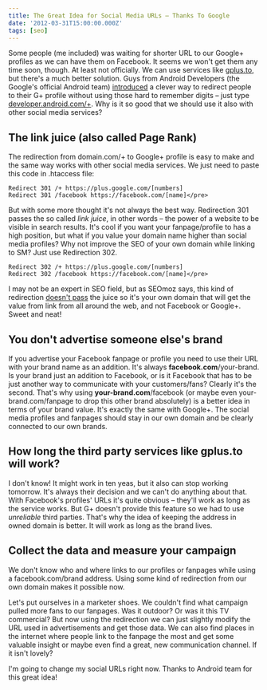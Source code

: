 ```yaml
---
title: The Great Idea for Social Media URLs – Thanks To Google
date: '2012-03-31T15:00:00.000Z'
tags: [seo]
---
```


Some people (me included) was waiting for shorter URL to our Google+ profiles as we can have them on Facebook. It seems we won't get them any time soon, though. At least not officially. We can use services like [gplus.to](http://gplus.to/), but there's a much better solution. Guys from Android Developers (the Google's official Android team) [introduced](https://plus.google.com/u/0/108967384991768947849/posts/fY47e78z1mP) a clever way to redirect people to their G+ profile without using those hard to remember digits – just type [developer.android.com/+](http://developer.android.com/+). Why is it so good that we should use it also with other social media services?

## The link juice (also called Page Rank)

The redirection from domain.com/+ to Google+ profile is easy to make and the same way works with other social media services. We just need to paste this code in .htaccess file:

```
Redirect 301 /+ https://plus.google.com/[numbers]
Redirect 301 /facebook https://facebook.com/[name]</pre>
```

But with some more thought it's not always the best way. Redirection 301 passes the so called _link juice_, in other words – the power of a website to be visible in search results. It's cool if you want your fanpage/profile to has a high position, but what if you value your domain name higher than social media profiles? Why not improve the SEO of your own domain while linking to SM? Just use Redirection 302.

```
Redirect 302 /+ https://plus.google.com/[numbers]
Redirect 302 /facebook https://facebook.com/[name]</pre>
```

I may not be an expert in SEO field, but as SEOmoz says, this kind of redirection [doesn't pass](http://www.seomoz.org/learn-seo/redirection) the juice so it's your own domain that will get the value from link from all around the web, and not Facebook or Google+. Sweet and neat!

## You don't advertise someone else's brand

If you advertise your Facebook fanpage or profile you need to use their URL with your brand name as an addition. It's always **facebook.com**/your-brand. Is your brand just an addition to Facebook, or is it Facebook that has to be just another way to communicate with your customers/fans? Clearly it's the second. That's why using **your-brand.com**/facebook (or maybe even your-brand.com/fanpage to drop this other brand absolutely) is a better idea in terms of your brand value. It's exactly the same with Google+. The social media profiles and fanpages should stay in our own domain and be clearly connected to our own brands.

## How long the third party services like gplus.to will work?

I don't know! It might work in ten yeas, but it also can stop working tomorrow. It's always their decision and we can't do anything about that. With Facebook's profiles' URLs it's quite obvious – they'll work as long as the service works. But G+ doesn't provide this feature so we had to use _unreliable_ third parties. That's why the idea of keeping the address in owned domain is better. It will work as long as the brand lives.

## Collect the data and measure your campaign

We don't know who and where links to our profiles or fanpages while using a facebook.com/brand address. Using some kind of redirection from our own domain makes it possible now.

Let's put ourselves in a marketer shoes. We couldn't find what campaign pulled more fans to our fanpages. Was it outdoor? Or was it this TV commercial? But now using the redirection we can just slightly modify the URL used in advertisements and get those data. We can also find places in the internet where people link to the fanpage the most and get some valuable insight or maybe even find a great, new communication channel. If it isn't lovely?

I'm going to change my social URLs right now. Thanks to Android team for this great idea!
